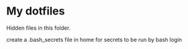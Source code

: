 # My dotfiles

Hidden files in this folder.

create a .bash_secrets file in home for secrets to be run by bash login
